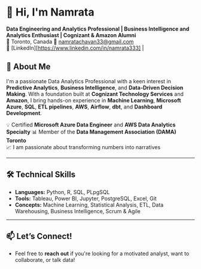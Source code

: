 # 👋 Hi, I'm Namrata

**Data Engineering and Analytics Professional | Business Intelligence and Analytics Enthusiast | Cognizant & Amazon Alumni**  
📍 Toronto, Canada 
📧 namratachavan33@gmail.com  
🔗 [LinkedIn][https://www.linkedin.com/in/namrata333] | 

## 🚀 About Me

I'm a passionate Data Analytics Professional with a keen interest in **Predictive Analytics**, **Business Intelligence**, and **Data-Driven Decision Making**. With a foundation built at **Cognizant Technology Services** and **Amazon**, I bring hands-on experience in **Machine Learning**, **Microsoft Azure**, **SQL**, **ETL pipelines**, **AWS**, **Airflow**, **dbt**, and **Dashboard Development**.

💡 Certified **Microsoft Azure Data Engineer**  and **AWS Data Analytics Specialty**
📊 Member of the **Data Management Association (DAMA) Toronto**  
📈 I am passionate about transforming numbers into narratives

---


## 🛠️ Technical Skills

- **Languages:** Python, R, SQL, PLpgSQL  
- **Tools:** Tableau, Power BI, Jupyter, PostgreSQL, Excel, Git  
- **Concepts:** Machine Learning, Statistical Analysis, ETL, Data Warehousing, Business Intelligence, Scrum & Agile  

---

## 📫 Let’s Connect!

- Feel free to **reach out** if you're looking for a motivated analyst, want to collaborate, or talk data!
